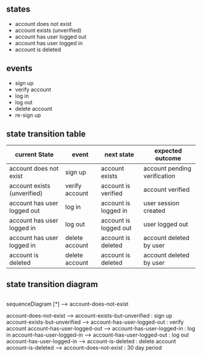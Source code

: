 ## states

- account does not exist
- account exists (unverified)
- account has user logged out
- account has user logged in
- account is deleted

## events

- sign up
- verify account
- log in
- log out
- delete account
- re-sign up

## state transition table

| current State | event | next state | expected outcome |
| --------------- | --------------- | --------------- | --------------- |
| account does not exist | sign up | account exists | account pending verification |
| account exists (unverified) | verify account | account is verified | account verified |
| account has user logged out | log in | account is logged in | user session created |
| account has user logged in | log out | account is logged out | user logged out |
| account has user logged in | delete account | account is deleted | account deleted by user |
| account is deleted | delete account | account is deleted | account deleted by user |

## state transition diagram

```mermaid
```
sequenceDiagram
  [*] --> account-does-not-exist

  account-does-not-exist --> account-exists-but-unverified : sign up
  account-exists-but-unverified --> account-has-user-logged-out : verify account
  account-has-user-logged-out --> account-has-user-logged-in : log in
  account-has-user-logged-in --> account-has-user-logged-out : log out
  account-has-user-logged-in --> account-is-deleted : delete account
  account-is-deleted --> account-does-not-exist : 30 day period
```
```
